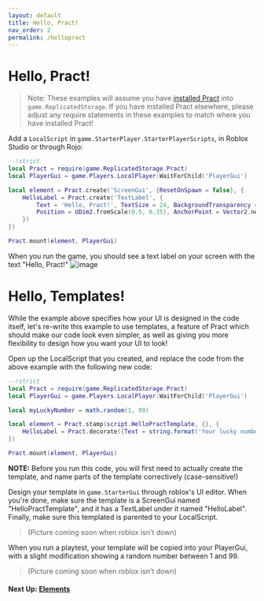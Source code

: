 ```yaml
---
layout: default
title: Hello, Pract!
nav_order: 2
permalink: /hellopract
---
```


# Hello, Pract!

> Note: These examples will assume you have [installed Pract](index.md) into `game.ReplicatedStorage`. If you have installed Pract elsewhere, please adjust any require statements in these examples to match where you have installed Pract!

Add a `LocalScript` in `game.StarterPlayer.StarterPlayerScripts`, in Roblox Studio or through Rojo:
```lua
--!strict
local Pract = require(game.ReplicatedStorage.Pract)
local PlayerGui = game.Players.LocalPlayer:WaitForChild('PlayerGui')

local element = Pract.create('ScreenGui', {ResetOnSpawn = false}, {
    HelloLabel = Pract.create('TextLabel', {
        Text = 'Hello, Pract!', TextSize = 24, BackgroundTransparency = 1,
        Position = UDim2.fromScale(0.5, 0.35), AnchorPoint = Vector2.new(0.5, 0.5)
    })
})

Pract.mount(element, PlayerGui)
```
When you run the game, you should see a text label on your screen with the text "Hello, Pract!"
![image](https://user-images.githubusercontent.com/93293456/139168972-49572640-604f-4781-a6f8-ba8ef98509ac.png)

# Hello, Templates!

While the example above specifies how your UI is designed in the code itself, let's re-write this example to use templates, a feature of Pract which should make our code look even simpler, as well as giving you more flexibility to design how you want your UI to look!

Open up the LocalScript that you created, and replace the code from the above example with the following new code:
```lua
--!strict
local Pract = require(game.ReplicatedStorage.Pract)
local PlayerGui = game.Players.LocalPlayer:WaitForChild('PlayerGui')

local myLuckyNumber = math.random(1, 99)

local element = Pract.stamp(script.HelloPractTemplate, {}, {
    HelloLabel = Pract.decorate({Text = string.format('Your lucky number is %d', myLuckyNumber)})
})

Pract.mount(element, PlayerGui)
```

**NOTE:** Before you run this code, you will first need to actually create the template, and name parts of the template correctively (case-sensitive!)

Design your template in `game.StarterGui` through roblox's UI editor. When you're done, make sure the template is a ScreenGui named "HelloPractTemplate", and it has a TextLabel under it named "HelloLabel". Finally, make sure this templated is parented to your LocalScript.

> (Picture coming soon when roblox isn't down)

When you run a playtest, your template will be copied into your PlayerGui, with a slight modification showing a random number between 1 and 99.

> (Picture coming soon when roblox isn't down)

#### Next Up: [Elements](elements.md)